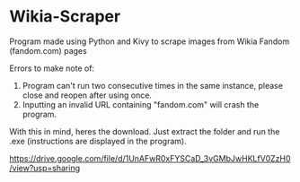 # Wikia-Scraper
Program made using Python and Kivy to scrape images from Wikia Fandom (fandom.com) pages

Errors to make note of:
1. Program can't run two consecutive times in the same instance, please close and reopen after using once.
2. Inputting an invalid URL containing "fandom.com" will crash the program.

With this in mind, heres the download. Just extract the folder and run the .exe (instructions are displayed in the program).

https://drive.google.com/file/d/1UnAFwR0xFYSCaD_3vGMbJwHKLfV0ZzH0/view?usp=sharing

